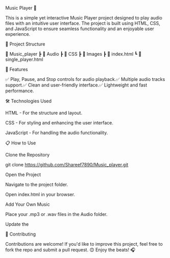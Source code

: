 Music Player 🎵

This is a simple yet interactive Music Player project designed to play audio files with an intuitive user interface. The project is built using HTML, CSS, and JavaScript to ensure seamless functionality and an enjoyable user experience.

📂 Project Structure

📂 Music_player
 ┣ 📂 Audio
 ┣ 📂 CSS
 ┣ 📂 Images
 ┣ 📄 index.html
 ┗ 📄 single_player.html

🚀 Features

✅ Play, Pause, and Stop controls for audio playback.✅ Multiple audio tracks support.✅ Clean and user-friendly interface.✅ Lightweight and fast performance.

🛠️ Technologies Used

HTML - For the structure and layout.

CSS - For styling and enhancing the user interface.

JavaScript - For handling the audio functionality.

📋 How to Use

Clone the Repository

git clone https://github.com/Shareef7890/Music_player.git

Open the Project

Navigate to the project folder.

Open index.html in your browser.

Add Your Own Music

Place your .mp3 or .wav files in the Audio folder.

Update the <audio> tags in index.html or single_player.html with your file names.



🤝 Contributing

Contributions are welcome! If you'd like to improve this project, feel free to fork the repo and submit a pull request. 😊
Enjoy the beats! 🎧
